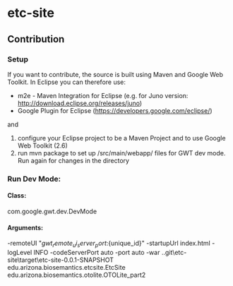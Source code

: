 etc-site
============

Contribution
----------

### Setup
If you want to contribute, the source is built using Maven and Google Web Toolkit.
In Eclipse you can therefore use:
* m2e - Maven Integration for Eclipse (e.g. for Juno version: http://download.eclipse.org/releases/juno)
* Google Plugin for Eclipse (https://developers.google.com/eclipse/)

and 

1. configure your Eclipse project to be a Maven Project and to use Google Web Toolkit (2.6)
2. run mvn package to set up /src/main/webapp/ files for GWT dev mode. Run again for changes in the directory

### Run Dev Mode:

#### Class:
com.google.gwt.dev.DevMode

#### Arguments:
-remoteUI "${gwt_remote_ui_server_port}:${unique_id}" -startupUrl index.html -logLevel INFO -codeServerPort auto -port auto -war ..git\etc-site\target\etc-site-0.0.1-SNAPSHOT edu.arizona.biosemantics.etcsite.EtcSite edu.arizona.biosemantics.otolite.OTOLite_part2

